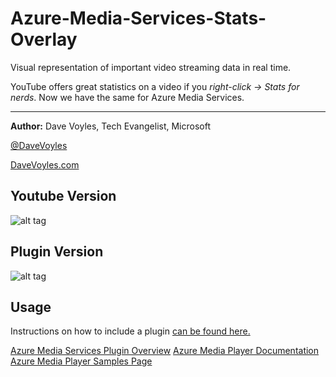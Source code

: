# Azure-Media-Services-Stats-Overlay
Visual representation of important video streaming data in real time.

YouTube offers great statistics on a video if you *right-click -> Stats for nerds*. Now we have the same for Azure Media Services. 

----

**Author:** Dave Voyles, Tech Evangelist, Microsoft

[@DaveVoyles](http://www.twitter.com/DaveVoyles)

[DaveVoyles.com](http://www.davevoyles.com)


## Youtube Version

![alt tag](https://www.dropbox.com/s/ds4zzih52zvrpfa/Screenshot%202016-10-28%2020.20.12.png?raw=1)

## Plugin Version

![alt tag](https://www.dropbox.com/s/ds4zzih52zvrpfa/Screenshot%202016-10-28%2020.20.12.png?raw=1)



## Usage
Instructions on how to include a plugin [can be found here.](https://azure.microsoft.com/en-us/blog/azure-media-player-plugins/)


[Azure Media Services Plugin Overview](https://azure.microsoft.com/en-us/blog/azure-media-player-plugins/)
[Azure Media Player Documentation](https://amp.azure.net/libs/amp/latest/docs/index.html)
[Azure Media Player Samples Page](https://amp.azure.net/libs/amp/latest/docs/SAMPLES.html)

